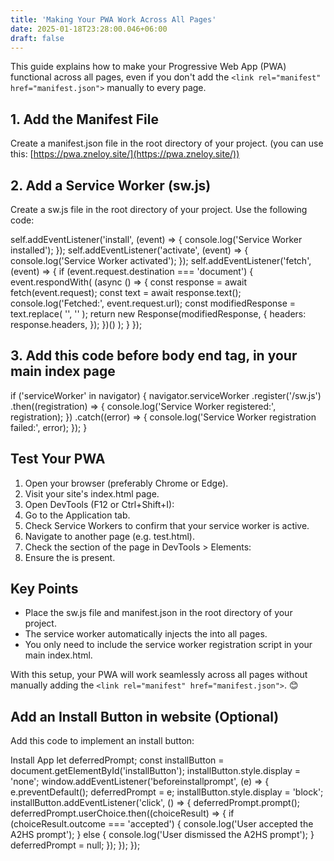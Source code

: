 ```yaml
---
title: 'Making Your PWA Work Across All Pages'
date: 2025-01-18T23:28:00.046+06:00
draft: false
---
```


This guide explains how to make your Progressive Web App (PWA) functional across all pages, even if you don't add the `<link rel="manifest" href="manifest.json">` manually to every page.

## 1\. Add the Manifest File

Create a manifest.json file in the root directory of your project. (you can use this: [https://pwa.zneloy.site/](https://pwa.zneloy.site/))

## 2\. Add a Service Worker (sw.js)

Create a sw.js file in the root directory of your project. Use the following code:

self.addEventListener('install', (event) => { console.log('Service Worker installed'); }); self.addEventListener('activate', (event) => { console.log('Service Worker activated'); }); self.addEventListener('fetch', (event) => { if (event.request.destination === 'document') { event.respondWith( (async () => { const response = await fetch(event.request); const text = await response.text(); console.log('Fetched:', event.request.url); const modifiedResponse = text.replace( '', '' ); return new Response(modifiedResponse, { headers: response.headers, }); })() ); } });

## 3\. Add this code before body end tag, in your main index page

if ('serviceWorker' in navigator) { navigator.serviceWorker .register('/sw.js') .then((registration) =&gt; { console.log('Service Worker registered:', registration); }) .catch((error) =&gt; { console.log('Service Worker registration failed:', error); }); }

## Test Your PWA

1.  Open your browser (preferably Chrome or Edge).
2.  Visit your site's index.html page.
3.  Open DevTools (F12 or Ctrl+Shift+I):
4.  Go to the Application tab.
5.  Check Service Workers to confirm that your service worker is active.
6.  Navigate to another page (e.g. test.html).
7.  Check the <head> section of the page in DevTools > Elements:
8.  Ensure the <link rel="manifest" href="/manifest.json"> is present.

## Key Points

*   Place the sw.js file and manifest.json in the root directory of your project.
*   The service worker automatically injects the <link rel="manifest"> into all pages.
*   You only need to include the service worker registration script in your main index.html.

With this setup, your PWA will work seamlessly across all pages without manually adding the `<link rel="manifest" href="manifest.json">`. 😊

## Add an Install Button in website (Optional)

Add this code to implement an install button:

Install App let deferredPrompt; const installButton = document.getElementById('installButton'); installButton.style.display = 'none'; window.addEventListener('beforeinstallprompt', (e) =&gt; { e.preventDefault(); deferredPrompt = e; installButton.style.display = 'block'; installButton.addEventListener('click', () =&gt; { deferredPrompt.prompt(); deferredPrompt.userChoice.then((choiceResult) =&gt; { if (choiceResult.outcome === 'accepted') { console.log('User accepted the A2HS prompt'); } else { console.log('User dismissed the A2HS prompt'); } deferredPrompt = null; }); }); });